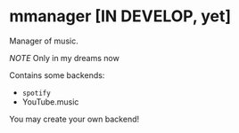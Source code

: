 mmanager [IN DEVELOP, yet]
========

Manager of music.

*NOTE* Only in my dreams now

Contains some backends:

- `spotify`
- YouTube.music

You may create your own backend!
